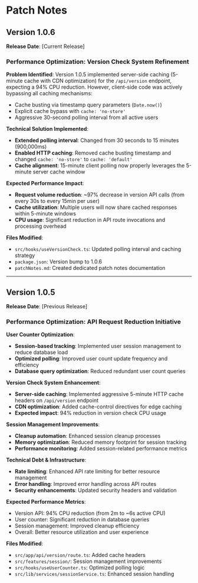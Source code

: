 # Patch Notes

## Version 1.0.6
**Release Date**: [Current Release]

### Performance Optimization: Version Check System Refinement
**Problem Identified**: Version 1.0.5 implemented server-side caching (5-minute cache with CDN optimization) for the `/api/version` endpoint, expecting a 94% CPU reduction. However, client-side code was actively bypassing all caching mechanisms:
- Cache busting via timestamp query parameters (`Date.now()`)
- Explicit cache bypass with `cache: 'no-store'` 
- Aggressive 30-second polling interval from all active users

**Technical Solution Implemented**:
- **Extended polling interval**: Changed from 30 seconds to 15 minutes (900,000ms)
- **Enabled HTTP caching**: Removed cache busting timestamp and changed `cache: 'no-store'` to `cache: 'default'`
- **Cache alignment**: 15-minute client polling now properly leverages the 5-minute server cache window

**Expected Performance Impact**:
- **Request volume reduction**: ~97% decrease in version API calls (from every 30s to every 15min per user)
- **Cache utilization**: Multiple users will now share cached responses within 5-minute windows
- **CPU usage**: Significant reduction in API route invocations and processing overhead

**Files Modified**:
- `src/hooks/useVersionCheck.ts`: Updated polling interval and caching strategy
- `package.json`: Version bump to 1.0.6
- `patchNotes.md`: Created dedicated patch notes documentation

---

## Version 1.0.5
**Release Date**: [Previous Release]

### Performance Optimization: API Request Reduction Initiative

**User Counter Optimization**:
- **Session-based tracking**: Implemented user session management to reduce database load
- **Optimized polling**: Improved user count update frequency and efficiency
- **Database query optimization**: Reduced redundant user count queries

**Version Check System Enhancement**:
- **Server-side caching**: Implemented aggressive 5-minute HTTP cache headers on `/api/version` endpoint
- **CDN optimization**: Added cache-control directives for edge caching
- **Expected impact**: 94% reduction in version check CPU usage

**Session Management Improvements**:
- **Cleanup automation**: Enhanced session cleanup processes
- **Memory optimization**: Reduced memory footprint for session tracking
- **Performance monitoring**: Added session-related performance metrics

**Technical Debt & Infrastructure**:
- **Rate limiting**: Enhanced API rate limiting for better resource management
- **Error handling**: Improved error handling across API routes
- **Security enhancements**: Updated security headers and validation

**Expected Performance Metrics**:
- Version API: 94% CPU reduction (from 2m to ~6s active CPU)
- User counter: Significant reduction in database queries
- Session management: Improved cleanup efficiency
- Overall: Better resource utilization and user experience

**Files Modified**:
- `src/app/api/version/route.ts`: Added cache headers
- `src/features/session/`: Session management improvements
- `src/hooks/useUserCounter.ts`: Optimized polling logic
- `src/lib/services/sessionService.ts`: Enhanced session handling